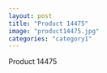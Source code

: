 ```yaml
---
layout: post
title: "Product 14475"
image: "product14475.jpg"
categories: "category1"
---
```

Product 14475
